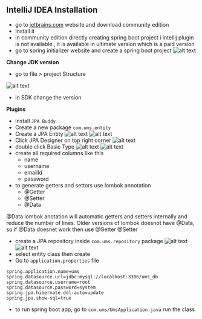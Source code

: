 IntelliJ IDEA Installation
-
* go to [jetbrains.com](https://www.jetbrains.com/idea/download/?section=windows) website and download community edition
* Install it
* in community edition directly creating spring boot project i intellij plugin is not available , it is available in ultimate version which is a paid version
* go to spring initializer website and create a spring boot project
![alt text](https://i.ibb.co/RPb4175/image.png)

**Change JDK version**
* go to file > project Structure

![alt text](https://i.ibb.co/JRcs6RK/image.png)
* in SDK change the version

**Plugins**
* install `JPA Buddy`
* Create a new package `com.ums.entity`
* Create a JPA Entity
![alt text](https://i.ibb.co/Qfz7HV6/image.png)
![alt text](https://i.ibb.co/7t0NK39/image.png)
* Click JPA Designer on top right corner
![alt text](https://i.ibb.co/qpmsnpc/image.png)
* double click Basic Type
![alt text](https://i.ibb.co/56FFqfx/image.png)
![alt text](https://i.ibb.co/RCyKVLZ/image.png)
* create all required columns like this
    * name
    * username
    * emailId
    * password
* to generate getters and settors use lombok annotation
  * @Getter
  * @Setter
  * @Data

@Data lombok anotation will automatic getters and setters internally and reduce the number of lines.
Older versions of lombok doesnot have @Data, so if @Data doesnet work then use @Getter @Setter

* create a JPA repository inside `com.ums.repository` package
![alt text](https://i.ibb.co/4Pq0mdN/image.png)
![alt text](https://i.ibb.co/pZfSG8m/image.png)
* select entity class then create
* Go to `application.properties` file
```properties
spring.application.name=ums
spring.datasource.url=jdbc:mysql://localhost:3306/ums_db
spring.datasource.username=root
spring.datasource.password=system
spring.jpa.hibernate.ddl-auto=update
spring.jpa.show-sql=true
```
* to run spring boot app, go to `com.ums/UmsApplication.java` run the class